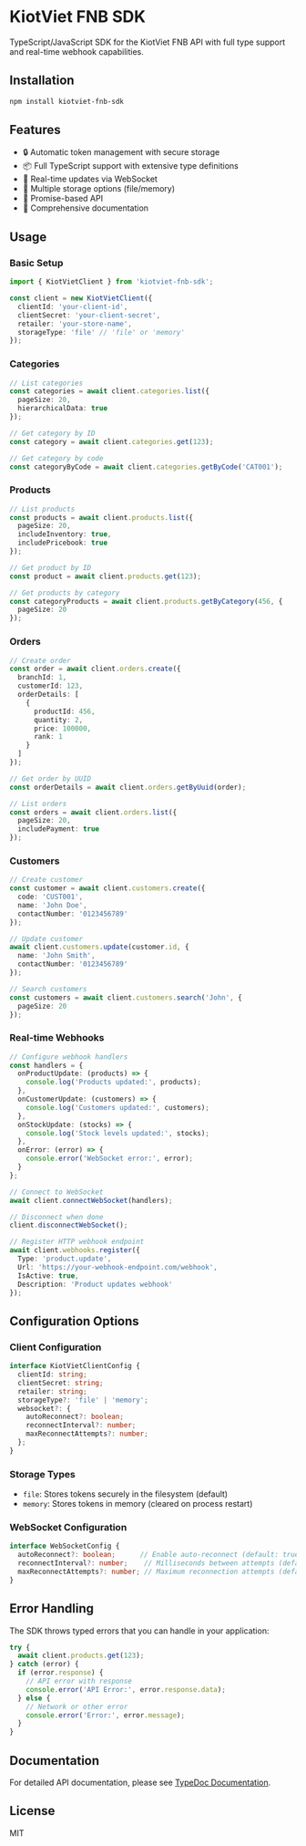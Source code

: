 # KiotViet FNB SDK

TypeScript/JavaScript SDK for the KiotViet FNB API with full type support and real-time webhook capabilities.

## Installation

```bash
npm install kiotviet-fnb-sdk
```

## Features

- 🔒 Automatic token management with secure storage
- 📦 Full TypeScript support with extensive type definitions
- 🔄 Real-time updates via WebSocket
- 💾 Multiple storage options (file/memory)
- 🚀 Promise-based API
- 📝 Comprehensive documentation

## Usage

### Basic Setup

```typescript
import { KiotVietClient } from 'kiotviet-fnb-sdk';

const client = new KiotVietClient({
  clientId: 'your-client-id',
  clientSecret: 'your-client-secret',
  retailer: 'your-store-name',
  storageType: 'file' // 'file' or 'memory'
});
```

### Categories

```typescript
// List categories
const categories = await client.categories.list({
  pageSize: 20,
  hierarchicalData: true
});

// Get category by ID
const category = await client.categories.get(123);

// Get category by code
const categoryByCode = await client.categories.getByCode('CAT001');
```

### Products

```typescript
// List products
const products = await client.products.list({
  pageSize: 20,
  includeInventory: true,
  includePricebook: true
});

// Get product by ID
const product = await client.products.get(123);

// Get products by category
const categoryProducts = await client.products.getByCategory(456, {
  pageSize: 20
});
```

### Orders

```typescript
// Create order
const order = await client.orders.create({
  branchId: 1,
  customerId: 123,
  orderDetails: [
    {
      productId: 456,
      quantity: 2,
      price: 100000,
      rank: 1
    }
  ]
});

// Get order by UUID
const orderDetails = await client.orders.getByUuid(order);

// List orders
const orders = await client.orders.list({
  pageSize: 20,
  includePayment: true
});
```

### Customers

```typescript
// Create customer
const customer = await client.customers.create({
  code: 'CUST001',
  name: 'John Doe',
  contactNumber: '0123456789'
});

// Update customer
await client.customers.update(customer.id, {
  name: 'John Smith',
  contactNumber: '0123456789'
});

// Search customers
const customers = await client.customers.search('John', {
  pageSize: 20
});
```

### Real-time Webhooks

```typescript
// Configure webhook handlers
const handlers = {
  onProductUpdate: (products) => {
    console.log('Products updated:', products);
  },
  onCustomerUpdate: (customers) => {
    console.log('Customers updated:', customers);
  },
  onStockUpdate: (stocks) => {
    console.log('Stock levels updated:', stocks);
  },
  onError: (error) => {
    console.error('WebSocket error:', error);
  }
};

// Connect to WebSocket
await client.connectWebSocket(handlers);

// Disconnect when done
client.disconnectWebSocket();

// Register HTTP webhook endpoint
await client.webhooks.register({
  Type: 'product.update',
  Url: 'https://your-webhook-endpoint.com/webhook',
  IsActive: true,
  Description: 'Product updates webhook'
});
```

## Configuration Options

### Client Configuration

```typescript
interface KiotVietClientConfig {
  clientId: string;
  clientSecret: string;
  retailer: string;
  storageType?: 'file' | 'memory';
  websocket?: {
    autoReconnect?: boolean;
    reconnectInterval?: number;
    maxReconnectAttempts?: number;
  };
}
```

### Storage Types

- `file`: Stores tokens securely in the filesystem (default)
- `memory`: Stores tokens in memory (cleared on process restart)

### WebSocket Configuration

```typescript
interface WebSocketConfig {
  autoReconnect?: boolean;      // Enable auto-reconnect (default: true)
  reconnectInterval?: number;    // Milliseconds between attempts (default: 5000)
  maxReconnectAttempts?: number; // Maximum reconnection attempts (default: 5)
}
```

## Error Handling

The SDK throws typed errors that you can handle in your application:

```typescript
try {
  await client.products.get(123);
} catch (error) {
  if (error.response) {
    // API error with response
    console.error('API Error:', error.response.data);
  } else {
    // Network or other error
    console.error('Error:', error.message);
  }
}
```

## Documentation

For detailed API documentation, please see [TypeDoc Documentation](./docs).

## License

MIT